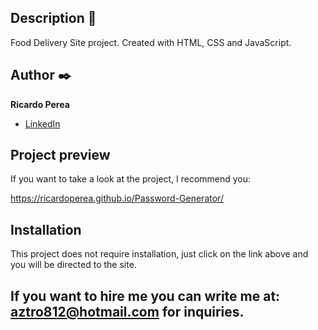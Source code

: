 ## Description 📑

Food Delivery Site project.
Created with HTML, CSS and JavaScript.

## Author ✒️
**Ricardo Perea**

* [LinkedIn](https://www.linkedin.com/in/ricardo-perea/)


## Project preview
If you want to take a look at the project, I recommend you:

https://ricardoperea.github.io/Password-Generator/

## Installation 
This project does not require installation, just click on the link above and you will be directed to the site.

## If you want to hire me you can write me at: aztro812@hotmail.com for inquiries.
